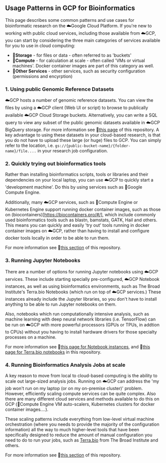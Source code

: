
## Usage Patterns in GCP for Bioinformatics

This page describes some common patterns and use cases for bioinformatic research on the ☁️Google Cloud Platform.
If you're new to working with public cloud services, including those available from ☁️GCP, you can start by considering the three main categories of services available for you to use in cloud computing:
- 🔷**Storage** - for files or data - often referred to as 'buckets'
- 🔶**Compute** - for calculation at scale - often called 'VMs or virtual machines'.  Docker container images are part of this category as well.
- 🔴**Other Services** - other services, such as security configuration (permissions and encyrption) 



### 1. Using public Genomic Reference Datasets

☁️GCP hosts a number of genomic reference datasets.  You can view the files by using a ☁️GCP client (Web UI or script) to browse to publically available ☁️GCP Cloud Storage buckets.  Alternatively, you can write a SQL query to view any subset of the public genomic datasets available in ☁️GCP BigQuery storage.  For more information see 📗[this page](https://github.com/lynnlangit/gcp-for-bioinformatics/blob/master/1_Files_%26_Data/2_Use_public_genomic_datasets.md) of this repository. A key advantage to using these datasets in your cloud-based research, is that you do not have to upload these large (or huge) files to GCP.  You can simply refer to the location, i.e. `gs://{public-bucket-name}/{folder-name}/file....` in your research job configuration.

###  2. Quickly trying out bioinformatics tools

Rather than installing bioinformatics scripts, tools or libraries and their dependencies on your local laptop, you can use ☁️GCP to quickly start a 'development machine'. Do this by using services such as 🔶Google Compute Engine.  

Additionally, many ☁️GCP services, such as 🔶Compute Engine or Kubernetes Engine support running docker container images, such as those on (biocontainers)[https://biocontainers.pro/#/], which include commonly used bioinformatics tools such as blastn, bamstats, GATK, Hail and others.  This means you can quickly and easily 'try out' tools running in docker container images on ☁️GCP, rather than having to install and configure docker tools locally in order to be able to run them.

For more information see 📗[this section](https://github.com/lynnlangit/gcp-for-bioinformatics/tree/master/2_Virtual_Machines_%26_Docker_Containers) of this repository.


### 3.  Running Jupyter Notebooks 

There are a number of options for running Jupyter notebooks using ☁️GCP services.  These include starting specially pre-configured, ☁️GCP Notebook instances, as well as using bioinformatics environments, such as The Broad Institute's Terra.bio Notebooks (which run on top of ☁️GCP services.)  These instances already include the Jupyter libraries, so you don't have to install anything to be able to run Jupyter notebooks on them.

Also, notebooks which run computationally intensive analysis, such as machine learning with deep neural network libraries (i.e. TensorFlow) can be run on ☁️GCP with more powerful processors (GPUs or TPUs, in addtion to CPUs) without you having to install hardware drivers for those specialty processes on a machine.

For more information see 📗[this page for Notebook instances](https://github.com/lynnlangit/gcp-for-bioinformatics/blob/master/2_Virtual_Machines_%26_Docker_Containers/2_Use_Jupyter_Notebook_VM.md), and 📗[this page for Terra.bio notebooks](https://github.com/lynnlangit/gcp-for-bioinformatics/blob/master/2_Virtual_Machines_%26_Docker_Containers/3_Use_Terra.bio_Notebooks.md) in this repository.


### 4.  Running Bioinformatics Analysis Jobs at scale

A key reason to move from local to cloud-based computing is the ability to scale out large-sized analysis jobs. Running on ☁️GCP can address the 'my job won't run on my laptop (or on my on-premise cluster)' problem. However, efficiently scaling compute services can be quite complex.   Also there are many different cloud services and methods available to do this on GCP (🔶Compute Engine VM auto-scalers, Kubernetes clusters for docker container images....).  

These scaling patterns include everything from low-level virtual machine orchestration (where you needs to provide the majority of the configuration information) all the way to much higher-level tools that have been specifically designed to reduce the amount of manual configuration you need to do to run your jobs, such as [Terra.bio](https://terra.bio/) from The Broad Institute and others.

For more information see 📗[this section](https://github.com/lynnlangit/gcp-for-bioinformatics/tree/master/2_Virtual_Machines_%26_Docker_Containers) of this repository.
